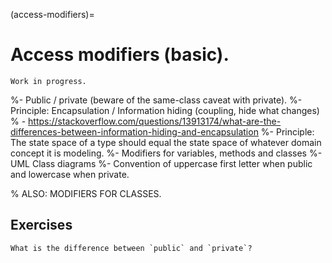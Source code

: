 (access-modifiers)=
# Access modifiers (basic).

```{warning}
Work in progress.
```

%- Public / private (beware of the same-class caveat with private).
%- Principle: Encapsulation / Information hiding (coupling, hide what changes)
%    - <https://stackoverflow.com/questions/13913174/what-are-the-differences-between-information-hiding-and-encapsulation>
%- Principle: The state space of a type should equal the state space of whatever domain concept it is modeling.
%- Modifiers for variables, methods and classes
%- UML Class diagrams
%- Convention of uppercase first letter when public and lowercase when private.

% ALSO: MODIFIERS FOR CLASSES.


## Exercises

```{exercise}
What is the difference between `public` and `private`?
```
